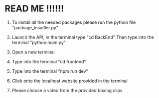 # READ ME !!!!!!

1. To install all the needed packages please run the python file "package_insatller.py"

2. Launch the API, in the terminal type 
"cd BackEnd"
Then type into the terminal
"python main.py"

3. Open a new terminal 

4. Type into the terminal
"cd frontend"

5. Type into the terminal 
"npm run dev"

6. Click onto the localhost website provided in the terminal 

7. Please choose a video from the provided boxing clips 